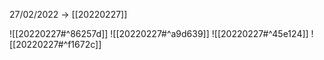 27/02/2022 -> [[20220227]]

![[20220227#^86257d]]
![[20220227#^a9d639]]
![[20220227#^45e124]]
![[20220227#^f1672c]]